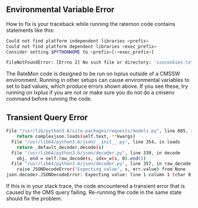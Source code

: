 ## Environmental Variable Error

How to fix is your traceback while running the ratemon code contains statements like this:

```bash
Could not find platform independent libraries <prefix>
Could not find platform dependent libraries <exec_prefix>
Consider setting $PYTHONHOME to <prefix>[:<exec_prefix>]

FileNotFoundError: [Errno 2] No such file or directory: 'ssocookies.txt'
```

The RateMon code is designed to be run on lxplus outside of a CMSSW environment. Running in other setups can cause environmental variables to set to bad values, which produce errors shown above. If you see these, try running on lxplus if you are not or make sure you do not do a cmsenv command before running the code.

## Transient Query Error

```bash
File "/usr/lib/python3.6/site-packages/requests/models.py", line 885, in json
    return complexjson.loads(self.text, **kwargs)
  File "/usr/lib64/python3.6/json/__init__.py", line 354, in loads
    return _default_decoder.decode(s)
  File "/usr/lib64/python3.6/json/decoder.py", line 339, in decode
    obj, end = self.raw_decode(s, idx=_w(s, 0).end())
  File "/usr/lib64/python3.6/json/decoder.py", line 357, in raw_decode
    raise JSONDecodeError("Expecting value", s, err.value) from None
json.decoder.JSONDecodeError: Expecting value: line 1 column 1 (char 0)
```

If this is in your stack trace, the code encountered a transient error that is caused by the OMS query failing. Re-running the code in the same state should fix the problem.